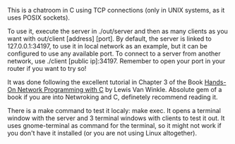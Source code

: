 This is a chatroom in C using TCP connections (only in UNIX systems, as it uses POSIX sockets).

To use it, execute the server in ./out/server and then as many clients as you want with out/client \[address\] \[port\].
By default, the server is linked to 127.0.0.1:34197, to use it in local network as an example, but it can be configured to use any available port.
To connect to a server from another network, use ./client \[public ip\]:34197. Remember to open your port in your router if you want to try so!

It was done following the excellent tutorial in Chapter 3 of the Book [Hands-On Network Programming with C](https://www.amazon.com/exec/obidos/ASIN/1789349869/aoeu-20) by Lewis Van Winkle. Absolute gem of a book if you are into Netwroking and C, definetely recommend reading it. 

There is a make command to test it localy: make exec. It opens a terminal window with the server and 3 terminal windows with clients to test it out. It uses gnome-terminal as command for the terminal, so it might not work if you don't have it installed (or you are not using Linux altogether).
